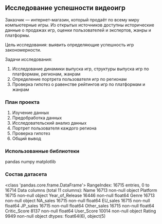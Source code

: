 ﻿## Исследование успешности видеоигр

Заказчик — интернет-магазин, который продаёт по всему миру компьютерные игры. 
Из открытых источников доступны исторические данные о продажах игр, оценки пользователей и экспертов, жанры и платформы. 

Цель исследования: выявить определяющие успешность игр закономерности. 

Задачи исследования:
1. Исследование динамики выпуска игр, структуры выпуска игр по платформам, регионам, жанрам
2. Определение портрета пользователя игр по регионам
3. Проверка гипотез о равенстве рейтингов игр по платформам и жанрам

### План проекта

1.	Изучение данных
2.	Предобработка данных
3.	Исследовательский анализ данных
4.	Портрет пользователя каждого региона
5.	Проверка гипотез
6.	Общий вывод

### Использованные библиотеки

pandas
numpy
matplotlib


### Состав датасета

<class 'pandas.core.frame.DataFrame'>
RangeIndex: 16715 entries, 0 to 16714
Data columns (total 11 columns):
Name               16713 non-null object
Platform           16715 non-null object
Year_of_Release    16446 non-null float64
Genre              16713 non-null object
NA_sales           16715 non-null float64
EU_sales           16715 non-null float64
JP_sales           16715 non-null float64
Other_sales        16715 non-null float64
Critic_Score       8137 non-null float64
User_Score         10014 non-null object
Rating             9949 non-null object
dtypes: float64(6), object(5)


